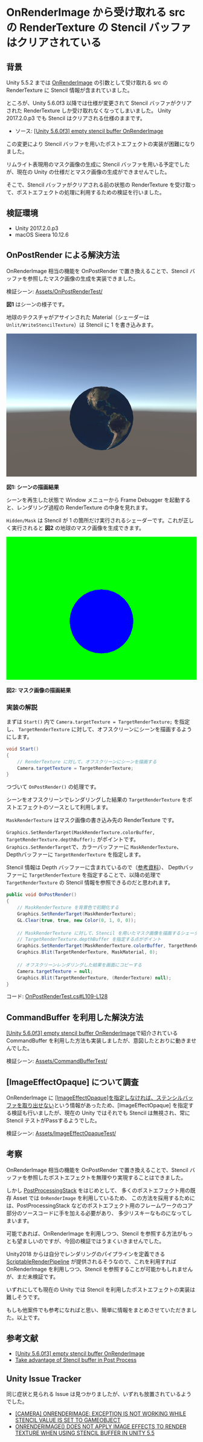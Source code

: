 # OnRenderImage から受け取れる src の RenderTexture の Stencil バッファはクリアされている

## 背景

Unity 5.5.2 までは [OnRenderImage](https://docs.unity3d.com/jp/530/ScriptReference/MonoBehaviour.OnRenderImage.html) の引数として受け取れる src の RenderTexture に Stencil 情報が含まれていました。

ところが、Unity 5.6.0f3 以降では仕様が変更されて Stencil バッファがクリアされた RenderTexture しか受け取れなくなってしまいました。
Unity 2017.2.0.p3 でも Stencil はクリアされる仕様のままです。

- ソース: [[Unity 5.6.0f3] empty stencil buffer OnRenderImage](https://forum.unity.com/threads/unity-5-6-0f3-empty-stencil-buffer-onrenderimage.473444/)

この変更により Stencil バッファを用いたポストエフェクトの実装が困難になりました。

リムライト表現用のマスク画像の生成に Stencil バッファを用いる予定でしたが、現在の Unity の仕様だとマスク画像の生成ができませんでした。

そこで、Stencil バッファがクリアされる前の状態の RenderTexture を受け取って、ポストエフェクトの処理に利用するための検証を行いました。

## 検証環境

- Unity 2017.2.0.p3
- macOS Sieera 10.12.6

## OnPostRender による解決方法

OnRenderImage 相当の機能を OnPostRender で置き換えることで、Stencil バッファを参照したマスク画像の生成を実装できました。

検証シーン: [Assets/OnPostRenderTest/](https://github.com/gam0022/image-effect-stencil-test/blob/master/Assets/OnPostRenderTest/)

**図1** はシーンの様子です。

地球のテクスチャがアサインされた Material（シェーダーは `Unlit/WriteStencilTexture`）は Stencil に 1 を書き込みます。

![シーンの描画結果](images/target_render_texture.png)

**図1: シーンの描画結果**

シーンを再生した状態で Window メニューから Frame Debugger を起動すると、レンダリング過程の RenderTexture の中身を見れます。

`Hidden/Mask` は Stencil が 1 の箇所だけ実行されるシェーダーです。これが正しく実行されると **図2** の地球のマスク画像を生成できます。

![シーンの描画結果](images/mask_render_texture.png)

**図2: マスク画像の描画結果**

### 実装の解説

まずは `Start()` 内で `Camera.targetTexture = TargetRenderTexture;` を指定し、
`TargetRenderTexture` に対して、オフスクリーンにシーンを描画するようにします。

```cs
void Start()
{
    // RenderTexture に対して、オフスクリーンにシーンを描画する
    Camera.targetTexture = TargetRenderTexture;
}
```

つづいて `OnPostRender()` の処理です。

シーンをオフスクリーンでレンダリングした結果の `TargetRenderTexture` をポストエフェクトのソースとして利用します。

`MaskRenderTexture` はマスク画像の書き込み先の RenderTexture です。

`Graphics.SetRenderTarget(MaskRenderTexture.colorBuffer, TargetRenderTexture.depthBuffer);` がポイントです。
`Graphics.SetRenderTarget`で、カラーバッファーに `MaskRenderTexture`、Depthバッファーに `TargetRenderTexture` を指定します。

Stencil 情報は Depth バッファーに含まれているので（[参考資料](https://open.gl/depthstencils)）、
Depthバッファーに `TargetRenderTexture` を指定することで、以降の処理で `TargetRenderTexture` の Stencil 情報を参照できるのだと思われます。

```cs
public void OnPostRender()
{
    // MaskRenderTexture を背景色で初期化する
    Graphics.SetRenderTarget(MaskRenderTexture);
    GL.Clear(true, true, new Color(0, 1, 0, 0));

    // MaskRenderTexture に対して、Stencil を用いたマスク画像を描画するシェーダ MaskMaterial で描画する
    // TargetRenderTexture.depthBuffer を指定する点がポイント
    Graphics.SetRenderTarget(MaskRenderTexture.colorBuffer, TargetRenderTexture.depthBuffer);
    Graphics.Blit(TargetRenderTexture, MaskMaterial, 0);

    // オフスクリーンレンダリングした結果を画面にコピーする
    Camera.targetTexture = null;
    Graphics.Blit(TargetRenderTexture, (RenderTexture) null);
}
```

コード: [OnPostRenderTest.cs#L109-L128](https://github.com/gam0022/image-effect-stencil-test/blob/master/Assets/OnPostRenderTest/OnPostRenderTest.cs#L109-L128)

## CommandBuffer を利用した解決方法

[[Unity 5.6.0f3] empty stencil buffer OnRenderImage](https://forum.unity.com/threads/unity-5-6-0f3-empty-stencil-buffer-onrenderimage.473444/)で紹介されている CommandBuffer を利用した方法も実装しましたが、意図したとおりに動きませんでした。

検証シーン: [Assets/CommandBufferTest/](https://github.com/gam0022/image-effect-stencil-test/blob/master/Assets/CommandBufferTest/)

## [ImageEffectOpaque] について調査

OnRenderImage に [[ImageEffectOpaque]を指定しなければ、ステンシルバッファを取り出せない](https://qiita.com/kodai100/items/fff5983f2b52f2ba5cff)という情報があったため、[ImageEffectOpaque] を指定する検証も行いましたが、現在の Unity ではそれでも Stencil は無視され、常に Stencil テストがPassするようでした。

検証シーン: [Assets/ImageEffectOpaqueTest/](https://github.com/gam0022/image-effect-stencil-test/tree/master/Assets/ImageEffectOpaqueTest)

## 考察

OnRenderImage 相当の機能を OnPostRender で置き換えることで、Stencil バッファを参照したポストエフェクトを無理やり実現することはできました。

しかし [PostProcessingStack](https://github.com/Unity-Technologies/PostProcessing) をはじめとして、
多くのポストエフェクト用の既存 Asset では `OnRenderImage` を利用しているため、
この方法を採用するためには、PostProcessingStack などのポストエフェクト用のフレームワークのコア部分のソースコードに手を加える必要があり、
多少リスキーなものになってしまいます。

可能であれば、OnRenderImage を利用しつつ、Stencil を参照する方法がもっとも望ましいのですが、今回の検証ではうまくいきませんでした。

Unity2018 からは自分でレンダリングのパイプラインを定義できる [ScriptableRenderPipeline](https://github.com/Unity-Technologies/ScriptableRenderPipeline) が提供されるそうなので、これを利用すれば OnRenderImage を利用しつつ、Stencil を参照することが可能かもしれませんが、まだ未検証です。

いずれにしても現在の Unity では Stencil を利用したポストエフェクトの実装は難しそうです。

もしも他案件でも参考になればと思い、簡単に情報をまとめさせていただきました。以上です。

## 参考文献

- [[Unity 5.6.0f3] empty stencil buffer OnRenderImage](https://forum.unity.com/threads/unity-5-6-0f3-empty-stencil-buffer-onrenderimage.473444/)
- [Take advantage of Stencil buffer in Post Process](http://qiankanglai.me/2015/03/07/unity-posteffect-stencil/index.html)

## Unity Issue Tracker

同じ症状と見られる Issue は見つかりましたが、いずれも放置されているようでした。

- [[CAMERA] ONRENDERIMAGE: EXCEPTION IS NOT WORKING WHILE STENCIL VALUE IS SET TO GAMEOBJECT](https://issuetracker.unity3d.com/issues/camera-onrenderimage-exception-is-not-working-while-stencil-value-is-set-to-gameobject)
- [ONRENDERIMAGE() DOES NOT APPLY IMAGE EFFECTS TO RENDER TEXTURE WHEN USING STENCIL BUFFER IN UNITY 5.5](https://issuetracker.unity3d.com/issues/onrenderimage-does-not-apply-image-effects-to-render-texture-when-using-stencil-buffer-in-unity-5-dot-5)
